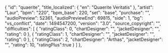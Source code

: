 {
      "id": "quaerite",
      "title_localized": {
        "en": "Quaerite Veritatis"
      },
      "artist": "Laur",
      "bpm": "220",
      "bpm_base": 220,
      "set": "base",
      "purchase": "",
      "audioPreview": 52361,
      "audioPreviewEnd": 69815,
      "side": 1,
      "bg": "vs_conflict",
      "date": 1494547200,
      "version": "3.0",
      "source_copyright": "",
      "difficulties": [
        {
          "ratingClass": 0,
          "chartDesigner": "",
          "jacketDesigner": "",
          "rating": 0
        },
        {
          "ratingClass": 1,
          "chartDesigner": "",
          "jacketDesigner": "",
          "rating": 0
        },
        {
          "ratingClass": 2,
          "chartDesigner": "Arthas",
          "jacketDesigner": "",
          "rating": 10,
          "ratingPlus":true
        }
      ]
    },